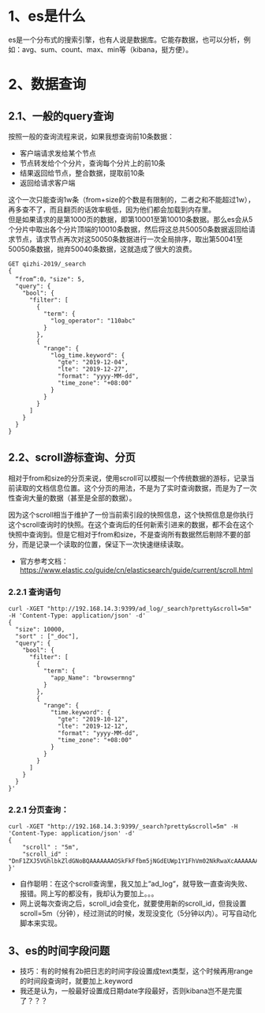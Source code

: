# 1、es是什么
es是一个分布式的搜索引擎，也有人说是数据库。它能存数据，也可以分析，例如：avg、sum、count、max、min等（kibana，挺方便）。

# 2、数据查询

## 2.1、一般的query查询
按照一般的查询流程来说，如果我想查询前10条数据：

* 客户端请求发给某个节点
* 节点转发给个个分片，查询每个分片上的前10条
* 结果返回给节点，整合数据，提取前10条
* 返回给请求客户端

这个一次只能查询1w条（from+size的个数是有限制的，二者之和不能超过1w），再多查不了，而且翻页的话效率极低，因为他们都会加载到内存里。<br>
但是如果请求的是第1000页的数据，即第10001至第10010条数据。那么es会从5个分片中取出各个分片顶端的10010条数据，然后将这总共50050条数据返回给请求节点，请求节点再次对这50050条数据进行一次全局排序，取出第50041至50050条数据，抛弃50040条数据，这就造成了很大的浪费。
```
GET qizhi-2019/_search
{
  “from”:0，"size": 5,
  "query": {
    "bool": {
      "filter": [
        {
          "term": {
            "log_operator": "110abc"
          }
        },
        {
          "range": {
            "log_time.keyword": {
              "gte": "2019-12-04",
              "lte": "2019-12-27",
              "format": "yyyy-MM-dd",
              "time_zone": "+08:00"
            }
          }
        }
      ]
    }
  }
}
```
## 2.2、scroll游标查询、分页
相对于from和size的分页来说，使用scroll可以模拟一个传统数据的游标，记录当前读取的文档信息位置。这个分页的用法，不是为了实时查询数据，而是为了一次性查询大量的数据（甚至是全部的数据）。

因为这个scroll相当于维护了一份当前索引段的快照信息，这个快照信息是你执行这个scroll查询时的快照。在这个查询后的任何新索引进来的数据，都不会在这个快照中查询到。但是它相对于from和size，不是查询所有数据然后剔除不要的部分，而是记录一个读取的位置，保证下一次快速继续读取。
* 官方参考文档：https://www.elastic.co/guide/cn/elasticsearch/guide/current/scroll.html
### 2.2.1 查询语句
```
curl -XGET "http://192.168.14.3:9399/ad_log/_search?pretty&scroll=5m" -H 'Content-Type: application/json' -d'
{
  "size": 10000,
  "sort" : ["_doc"],
  "query": {
    "bool": {
      "filter": [
        {
          "term": {
            "app_Name": "browsermng"
          }
        },
        {
          "range": {
            "time.keyword": {
              "gte": "2019-10-12",
              "lte": "2019-12-12",
              "format": "yyyy-MM-dd",
              "time_zone": "+08:00"
            }
          }
        }
      ]
    }
  }
}'

```


### 2.2.1 分页查询：
```
curl -XGET "http://192.168.14.3:9399/_search?pretty&scroll=5m" -H 'Content-Type: application/json' -d'
{
    "scroll" : "5m", 
    "scroll_id" : "DnF1ZXJ5VGhlbkZldGNoBQAAAAAAAOSkFkFfbm5jNGdEUWp1Y1FhVm02NkRwaXcAAAAAAADkpRZBX25uYzRnRFFqdWNRYVZtNjZEcGl3AAAAAAAAq4IWcHdlaE9IMk9STU9RT0RwVWk0dVo4ZwAAAAAAAOSmFkFfbm5jNGdEUWp1Y1FhVm02NkRwaXcAAAAAAACrgxZwd2VoT0gyT1JNT1FPRHBVaTR1Wjhn" 
}'
```
* 自作聪明：在这个scroll查询里，我又加上“ad_log“，就导致一直查询失败、报错。网上写的都没有，我却认为要加上。。。
* 网上说每次查询之后，scroll_id会变化，就要使用新的scroll_id，但我设置scroll=5m（分钟），经过测试的时候，发现没变化（5分钟以内）。可写自动化脚本来实现。

## 3、es的时间字段问题
* 技巧：有的时候有2b把日志的时间字段设置成text类型，这个时候再用range的时间段查询时，就要加上.keyword 
* 我还是认为，一般最好设置成日期date字段最好，否则kibana岂不是完蛋了？？？

